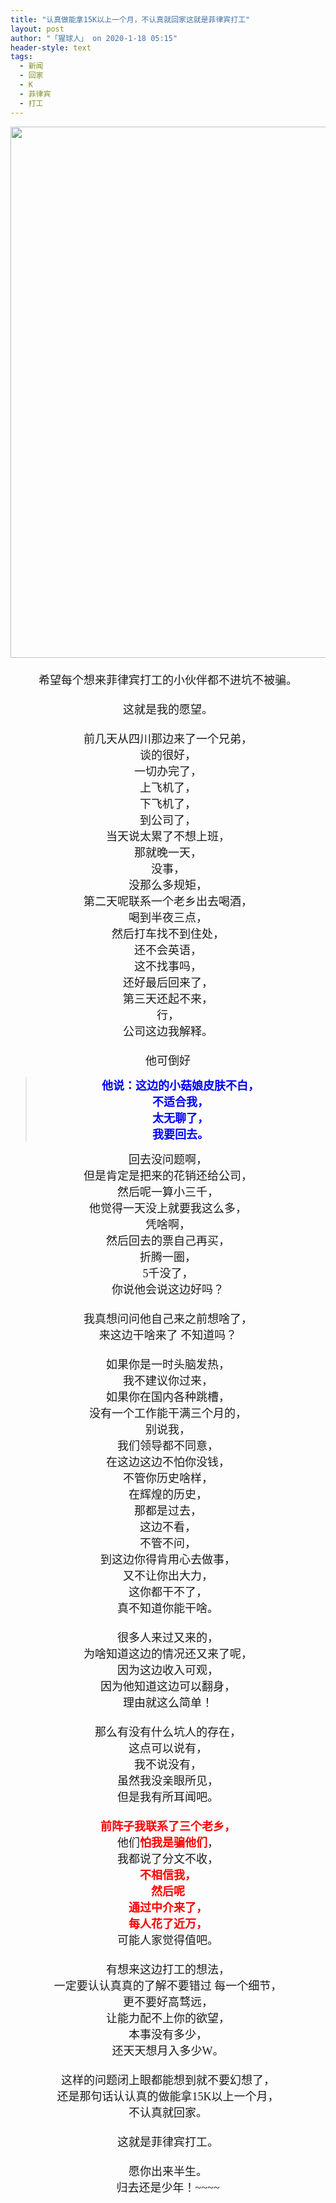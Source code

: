 ```yaml
---
title: "认真做能拿15K以上一个月，不认真就回家这就是菲律宾打工"
layout: post
author: "「猩球人」 on 2020-1-18 05:15"
header-style: text
tags:
  - 新闻
  - 回家
  - K
  - 菲律宾
  - 打工
---
```


<head></head>
<body>
 <div align="center"> 
  <ignore_js_op> 
   <img aid="1327523" src="https://bbs.boniu123.cc/data/attachment/forum/202001/16/094256a9z6iih2fsiz9ts4.jpg" zoomfile="data/attachment/forum/202001/16/094256a9z6iih2fsiz9ts4.jpg" file="data/attachment/forum/202001/16/094256a9z6iih2fsiz9ts4.jpg" width="850" inpost="1"> 
   <div class="tip tip_4 aimg_tip" id="aimg_1327523_menu" style="position: absolute; display: none" disautofocus="true"> 
    <div class="xs0"> 
     <p><strong>domestic-terminal-fee.jpg</strong> <em class="xg1">(129.03 KB, 下载次数: 0)</em></p> 
     <p> <a href="forum.php?mod=attachment&amp;aid=MTMyNzUyM3w2M2IzMzk3YXwxNTc5MzA4NTM5fDB8NTUyMjQ5&amp;nothumb=yes" target="_blank">下载附件</a> &nbsp;<a href="javascript:;" onclick="showWindow(this.id, this.getAttribute('url'), 'get', 0);" id="savephoto_1327523" url="home.php?mod=spacecp&amp;ac=album&amp;op=saveforumphoto&amp;aid=1327523&amp;handlekey=savephoto_1327523">保存到相册</a> </p> 
     <p class="xg1 y"><span title="2020-1-16 09:42">前天&nbsp;09:42</span> 上传</p> 
    </div> 
    <div class="tip_horn"></div> 
   </div> 
  </ignore_js_op> 
 </div> 
 <div align="center"> 
  <font face="微软雅黑"><font size="4"><br> </font></font> 
 </div> 
 <div align="center"> 
  <font face="微软雅黑"><font size="4">希望每个想来菲律宾打工的小伙伴都不进坑不被骗。</font></font> 
 </div> 
 <div align="center"> 
  <font face="微软雅黑"><font size="4"><br> </font></font> 
 </div> 
 <div align="center"> 
  <font face="微软雅黑"><font size="4">这就是我的愿望。</font></font> 
 </div>
 <font face="微软雅黑"><font size="4"><br> </font></font> 
 <div align="center"> 
  <font face="微软雅黑"><font size="4">前几天从四川那边来了一个兄弟，</font></font> 
 </div> 
 <div align="center"> 
  <font face="微软雅黑"><font size="4">谈的很好，</font></font> 
 </div> 
 <div align="center"> 
  <font face="微软雅黑"><font size="4">一切办完了，</font></font> 
 </div> 
 <div align="center"> 
  <font face="微软雅黑"><font size="4">上飞机了，</font></font> 
 </div> 
 <div align="center"> 
  <font face="微软雅黑"><font size="4">下飞机了，</font></font> 
 </div> 
 <div align="center"> 
  <font face="微软雅黑"><font size="4">到公司了，</font></font> 
 </div> 
 <div align="center"> 
  <font face="微软雅黑"><font size="4">当天说太累了不想上班，</font></font> 
 </div> 
 <div align="center"> 
  <font face="微软雅黑"><font size="4">那就晚一天，</font></font> 
 </div> 
 <div align="center"> 
  <font face="微软雅黑"><font size="4">没事，</font></font> 
 </div> 
 <div align="center"> 
  <font face="微软雅黑"><font size="4">没那么多规矩，</font></font> 
 </div> 
 <div align="center"> 
  <font face="微软雅黑"><font size="4">第二天呢联系一个老乡出去喝酒，</font></font> 
 </div> 
 <div align="center"> 
  <font face="微软雅黑"><font size="4">喝到半夜三点，</font></font> 
 </div> 
 <div align="center"> 
  <font face="微软雅黑"><font size="4">然后打车找不到住处，</font></font> 
 </div> 
 <div align="center"> 
  <font face="微软雅黑"><font size="4">还不会英语，</font></font> 
 </div> 
 <div align="center"> 
  <font face="微软雅黑"><font size="4">这不找事吗，</font></font> 
 </div> 
 <div align="center"> 
  <font face="微软雅黑"><font size="4">还好最后回来了，</font></font> 
 </div> 
 <div align="center"> 
  <font face="微软雅黑"><font size="4">第三天还起不来，</font></font> 
 </div> 
 <div align="center"> 
  <font face="微软雅黑"><font size="4">行，</font></font> 
 </div> 
 <div align="center"> 
  <font face="微软雅黑"><font size="4">公司这边我解释。</font></font> 
 </div>
 <font face="微软雅黑"><font size="4"><br> </font></font> 
 <div align="center"> 
  <font face="微软雅黑"><font size="4">他可倒好</font></font> 
 </div> 
 <div align="center"> 
  <div class="quote"> 
   <blockquote> 
    <div align="center"> 
     <font face="微软雅黑"><font size="4"><font color="#0000ff"><strong>他说：这边的小菇娘皮肤不白，</strong></font></font></font> 
    </div> 
    <div align="center"> 
     <font face="微软雅黑"><font size="4"><font color="#0000ff"><strong>不适合我，</strong></font></font></font> 
    </div> 
    <div align="center"> 
     <font face="微软雅黑"><font size="4"><font color="#0000ff"><strong>太无聊了，</strong></font></font></font> 
    </div> 
    <div align="center"> 
     <font face="微软雅黑"><font size="4"><font color="#0000ff"><strong>我要回去。</strong></font></font></font> 
    </div> 
   </blockquote> 
  </div> 
 </div> 
 <div align="center"> 
  <font face="微软雅黑"><font size="4">回去没问题啊，</font></font> 
 </div> 
 <div align="center"> 
  <font face="微软雅黑"><font size="4">但是肯定是把来的花销还给公司，</font></font> 
 </div> 
 <div align="center"> 
  <font face="微软雅黑"><font size="4">然后呢一算小三千，</font></font> 
 </div> 
 <div align="center"> 
  <font face="微软雅黑"><font size="4">他觉得一天没上就要我这么多，</font></font> 
 </div> 
 <div align="center"> 
  <font face="微软雅黑"><font size="4">凭啥啊，</font></font> 
 </div> 
 <div align="center"> 
  <font face="微软雅黑"><font size="4">然后回去的票自己再买，</font></font> 
 </div> 
 <div align="center"> 
  <font face="微软雅黑"><font size="4">折腾一圈，</font></font> 
 </div> 
 <div align="center"> 
  <font face="微软雅黑"><font size="4">5千没了，</font></font> 
 </div> 
 <div align="center"> 
  <font face="微软雅黑"><font size="4">你说他会说这边好吗？</font></font> 
 </div> 
 <div align="center"> 
  <font face="微软雅黑"><font size="4"><br> </font></font> 
 </div> 
 <div align="center"> 
  <font face="微软雅黑"><font size="4">我真想问问他自己来之前想啥了， </font></font> 
 </div> 
 <div align="center"> 
  <font face="微软雅黑"><font size="4">来这边干啥来了 不知道吗？</font></font> 
 </div>
 <font face="微软雅黑"><font size="4"><br> </font></font> 
 <div align="center"> 
  <font face="微软雅黑"><font size="4">如果你是一时头脑发热，</font></font> 
 </div> 
 <div align="center"> 
  <font face="微软雅黑"><font size="4">我不建议你过来，</font></font> 
 </div> 
 <div align="center"> 
  <font face="微软雅黑"><font size="4">如果你在国内各种跳槽，</font></font> 
 </div> 
 <div align="center"> 
  <font face="微软雅黑"><font size="4">没有一个工作能干满三个月的，</font></font> 
 </div> 
 <div align="center"> 
  <font face="微软雅黑"><font size="4">别说我，</font></font> 
 </div> 
 <div align="center"> 
  <font face="微软雅黑"><font size="4">我们领导都不同意，</font></font> 
 </div> 
 <div align="center"> 
  <font face="微软雅黑"><font size="4">在这边这边不怕你没钱，</font></font> 
 </div> 
 <div align="center"> 
  <font face="微软雅黑"><font size="4">不管你历史啥样，</font></font> 
 </div> 
 <div align="center"> 
  <font face="微软雅黑"><font size="4">在辉煌的历史，</font></font> 
 </div> 
 <div align="center"> 
  <font face="微软雅黑"><font size="4">那都是过去，</font></font> 
 </div> 
 <div align="center"> 
  <font face="微软雅黑"><font size="4">这边不看，</font></font> 
 </div> 
 <div align="center"> 
  <font face="微软雅黑"><font size="4">不管不问，</font></font> 
 </div> 
 <div align="center"> 
  <font face="微软雅黑"><font size="4">到这边你得肯用心去做事，</font></font> 
 </div> 
 <div align="center"> 
  <font face="微软雅黑"><font size="4">又不让你出大力，</font></font> 
 </div> 
 <div align="center"> 
  <font face="微软雅黑"><font size="4">这你都干不了，</font></font> 
 </div> 
 <div align="center"> 
  <font face="微软雅黑"><font size="4">真不知道你能干啥。</font></font> 
 </div>
 <font face="微软雅黑"><font size="4"><br> </font></font> 
 <div align="center"> 
  <font face="微软雅黑"><font size="4">很多人来过又来的，</font></font> 
 </div> 
 <div align="center"> 
  <font face="微软雅黑"><font size="4">为啥知道这边的情况还又来了呢，</font></font> 
 </div> 
 <div align="center"> 
  <font face="微软雅黑"><font size="4">因为这边收入可观，</font></font> 
 </div> 
 <div align="center"> 
  <font face="微软雅黑"><font size="4">因为他知道这边可以翻身，</font></font> 
 </div> 
 <div align="center"> 
  <font face="微软雅黑"><font size="4">理由就这么简单！</font></font> 
 </div> 
 <div align="center"> 
  <font face="微软雅黑"><font size="4"><br> </font></font> 
 </div> 
 <div align="center"> 
  <font face="微软雅黑"><font size="4">那么有没有什么坑人的存在，</font></font> 
 </div> 
 <div align="center"> 
  <font face="微软雅黑"><font size="4">这点可以说有，</font></font> 
 </div> 
 <div align="center"> 
  <font face="微软雅黑"><font size="4">我不说没有，</font></font> 
 </div> 
 <div align="center"> 
  <font face="微软雅黑"><font size="4">虽然我没亲眼所见，</font></font> 
 </div> 
 <div align="center"> 
  <font face="微软雅黑"><font size="4">但是我有所耳闻吧。</font></font> 
 </div>
 <font face="微软雅黑"><font size="4"><br> </font></font> 
 <div align="center"> 
  <font face="微软雅黑"><font size="4"><font color="#ff0000"><strong>前阵子我联系了三个老乡，</strong></font></font></font> 
 </div> 
 <div align="center"> 
  <font face="微软雅黑"><font size="4">他们<font color="#ff0000"><strong>怕我是骗他们</strong></font>，</font></font> 
 </div> 
 <div align="center"> 
  <font face="微软雅黑"><font size="4">我都说了分文不收，</font></font> 
 </div> 
 <div align="center"> 
  <font face="微软雅黑"><font size="4"><font color="#ff0000"><strong>不相信我，</strong></font></font></font> 
 </div> 
 <div align="center"> 
  <font face="微软雅黑"><font size="4"><font color="#ff0000"><strong>然后呢</strong></font></font></font> 
 </div> 
 <div align="center"> 
  <font face="微软雅黑"><font size="4"><font color="#ff0000"><strong>通过中介来了，</strong></font></font></font> 
 </div> 
 <div align="center"> 
  <font face="微软雅黑"><font size="4"><font color="#ff0000"><strong>每人花了近万，</strong></font></font></font> 
 </div> 
 <div align="center"> 
  <font face="微软雅黑"><font size="4">可能人家觉得值吧。</font></font> 
 </div>
 <font face="微软雅黑"><font size="4"><br> </font></font> 
 <div align="center"> 
  <font face="微软雅黑"><font size="4">有想来这边打工的想法，</font></font> 
 </div> 
 <div align="center"> 
  <font face="微软雅黑"><font size="4">一定要认认真真的了解不要错过 每一个细节，</font></font> 
 </div> 
 <div align="center"> 
  <font face="微软雅黑"><font size="4">更不要好高骛远，</font></font> 
 </div> 
 <div align="center"> 
  <font face="微软雅黑"><font size="4">让能力配不上你的欲望，</font></font> 
 </div> 
 <div align="center"> 
  <font face="微软雅黑"><font size="4">本事没有多少，</font></font> 
 </div> 
 <div align="center"> 
  <font face="微软雅黑"><font size="4">还天天想月入多少W。</font></font> 
 </div> 
 <div align="center"> 
  <font face="微软雅黑"><font size="4"><br> </font></font> 
 </div> 
 <div align="center"> 
  <font face="微软雅黑"><font size="4">这样的问题闭上眼都能想到就不要幻想了，</font></font> 
 </div> 
 <div align="center"> 
  <font face="微软雅黑"><font size="4">还是那句话认认真的做能拿15K以上一个月，</font></font> 
 </div> 
 <div align="center"> 
  <font face="微软雅黑"><font size="4">不认真就回家。</font></font> 
 </div>
 <font face="微软雅黑"><font size="4"><br> </font></font> 
 <div align="center"> 
  <font face="微软雅黑"><font size="4">这就是菲律宾打工。</font></font> 
 </div> 
 <div align="center"> 
  <font face="微软雅黑"><font size="4"><br> </font></font> 
 </div> 
 <div align="center"> 
  <font face="微软雅黑"><font size="4">愿你出来半生。</font></font> 
 </div> 
 <div align="center"> 
  <font face="微软雅黑"><font size="4">归去还是少年！~~~~</font></font> 
 </div>
 <br>
</body>


